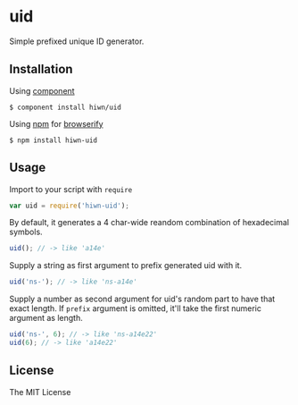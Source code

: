 # uid

Simple prefixed unique ID generator.

## Installation

Using [component]()

    $ component install hiwn/uid

Using [npm]() for [browserify]()

    $ npm install hiwn-uid

## Usage

Import to your script with `require`

```js
var uid = require('hiwn-uid');
```

By default, it generates a 4 char-wide reandom combination of hexadecimal symbols.

```js
uid(); // -> like 'a14e' 
```

Supply a string as first argument to prefix generated uid with it.

```js
uid('ns-'); // -> like 'ns-a14e'
```

Supply a number as second argument for uid's random part to have that exact length. If `prefix` argument is omitted, it'll take the first numeric argument as length.

```js
uid('ns-', 6); // -> like 'ns-a14e22'
uid(6); // -> like 'a14e22'
```

## License

The MIT License